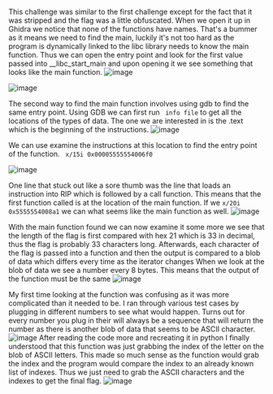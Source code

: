 This challenge was similar to the first challenge except for the fact that it was stripped and the flag was a little obfuscated. When we open it up in Ghidra we notice that none of the functions have names. That's a bummer as it means we need to find the main, luckily it's not too hard as the program is dynamically linked to the libc library needs to know the main function. 
Thus we can open the entry point and look for the first value passed into __libc_start_main and upon opening it we see something that looks like the main function. 
![image](https://user-images.githubusercontent.com/77011982/122582121-c73d9000-d025-11eb-9153-7e9859e4af78.png)

![image](https://user-images.githubusercontent.com/77011982/122582150-cefd3480-d025-11eb-84d6-b70bd3467ec2.png)

The second way to find the main function involves using gdb to find the same entry point. Using GDB we can first run `` info file`` to get all the locations of the types of data. The one we are interested in is the .text which is the beginning of the instructions. 
![image](https://user-images.githubusercontent.com/77011982/122582450-2f8c7180-d026-11eb-8f43-e30343734fec.png)

We can use examine the instructions at this location to find the entry point of the function. 
`` x/15i 0x00005555554006f0`` 

![image](https://user-images.githubusercontent.com/77011982/122582558-48952280-d026-11eb-8e68-58bd3c0054ac.png)

One line that stuck out like a sore thumb was the line that loads an instruction into RIP which is followed by a call function. This means that the first function called is at the location of the main function. 
If we `` x/20i 0x5555554008a1 `` we can what seems like the main function as well. 
![image](https://user-images.githubusercontent.com/77011982/122583068-da9d2b00-d026-11eb-8ad2-0b42b4eed472.png)


With the main function found we can now examine it some more we see that the length of the flag is first compared with hex 21 which is 33 in decimal, thus the flag is probably 33 characters long. Afterwards, each character of the flag is passed into a function and then the output is compared to a blob of data which differs every time as the iterator changes
When we look at the blob of data we see a number every 8 bytes. This means that the output of the function must be  the same
![image](https://user-images.githubusercontent.com/77011982/122585337-63b56180-d029-11eb-8a32-079b143a03c0.png)


My first time looking at the function was confusing as it was more complicated than it needed to be. I ran through various test cases by plugging in different numbers to see what would happen. Turns out for every number you plug in their will always be a sequence that will return the number as there is another blob of data that seems to be ASCII character.
![image](https://user-images.githubusercontent.com/77011982/122585574-a119ef00-d029-11eb-959d-f6db1ba8e6fe.png)
After reading the code more and recreating it in python I finally understood that this function was just grabbing the index of the letter on the blob of ASCII letters. This made so much sense as the function would grab the index and the program would compare the index to an already known list of indexes. 
Thus we just need to grab the ASCII characters and the indexes to get the final flag. 
![image](https://user-images.githubusercontent.com/77011982/122605393-602fd380-d045-11eb-91c1-46a3b298904b.png)
